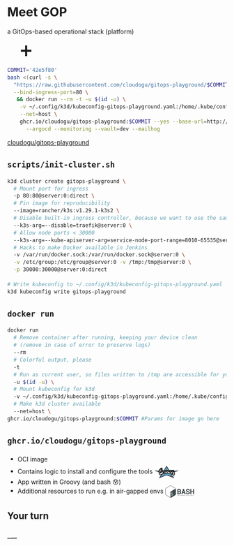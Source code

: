 # Meet GOP <!-- .element style="font-size: 200%" -->
<!-- .slide: style="font-size:70%"  -->

a GitOps-based operational stack (platform)

<span style="font-size: 250%">
<i class="fab fa-linux" style="color: #FFD133;"></i> 
<i class="fab fa-windows" style="color: #2279D1;"></i> 
<i class="fab fa-apple" style="color: black;"></i>
<span style="margin: 0 30px">➕</span>
<i class="fab fa-docker" style="color: #1D63ED;"></i></span>

```bash
COMMIT='42e5f80' 
bash <(curl -s \
  "https://raw.githubusercontent.com/cloudogu/gitops-playground/$COMMIT/scripts/init-cluster.sh") \
  --bind-ingress-port=80 \
   && docker run --rm -t -u $(id -u) \
    -v ~/.config/k3d/kubeconfig-gitops-playground.yaml:/home/.kube/config \
    --net=host \
    ghcr.io/cloudogu/gitops-playground:$COMMIT --yes --base-url=http://localhost --ingress-nginx \
      --argocd --monitoring --vault=dev --mailhog
```

<i class="fab fa-github"></i> [cloudogu/gitops-playground](https://github.com/cloudogu/gitops-playground)



<!-- .slide: data-background-image="images/gitops-playground-local.drawio.svg" data-background-size="contain" -->



<!-- .slide: data-background-image="images/gitops-playground-features.drawio.svg" data-background-size="contain" -->



<!-- .slide: style="font-size:80%"  -->
## `scripts/init-cluster.sh`

```bash
k3d cluster create gitops-playground \
  # Mount port for ingress
  -p 80:80@server:0:direct \
  # Pin image for reproducibility
  --image=rancher/k3s:v1.29.1-k3s2 \
  # Disable built-in ingress controller, because we want to use the same one locally and in prod
  --k3s-arg=--disable=traefik@server:0 \
  # Allow node ports < 30000
  --k3s-arg=--kube-apiserver-arg=service-node-port-range=8010-65535@server:0 \
  # Hacks to make Docker available in Jenkins
  -v /var/run/docker.sock:/var/run/docker.sock@server:0 \
  -v /etc/group:/etc/group@server:0 -v /tmp:/tmp@server:0 \
  -p 30000:30000@server:0:direct

# Write kubeconfig to ~/.config/k3d/kubeconfig-gitops-playground.yaml
k3d kubeconfig write gitops-playground
```



## `docker run`
```bash
docker run
  # Remove container after running, keeping your device clean 
  # (remove in case of error to preserve logs)
  --rm 
  # Colorful output, please
  -t
  # Run as current user, so files written to /tmp are accessible for you
  -u $(id -u) \
  # Mount kubeconfig for k3d
  -v ~/.config/k3d/kubeconfig-gitops-playground.yaml:/home/.kube/config \
  # Make k3d cluster available
  --net=host \
ghcr.io/cloudogu/gitops-playground:$COMMIT #Params for image go here
```



## `ghcr.io/cloudogu/gitops-playground`


* OCI image <img data-src="images/OCI-logo.svg" class="floatRight" style="height: 2em; vertical-align: middle;" />
* Contains logic to install and configure the tools <img src="images/Groovy-logo.svg" class="floatRight" style="height: 2em; vertical-align: middle;" />
* App written in Groovy (and bash 😰) 
* Additional resources to run e.g. in air-gapped envs <img src="images/Gnu-bash-logo.svg" class="floatRight" style="height: 2em; vertical-align: middle;" />



## Your turn
<!-- .slide: style="text-align: center;" -->

<div style="margin-top: 20px">
    <img style="border-radius: 5px;" width="40%" data-src="images/hacking-cat.webp"/>
    <div style="font-size: 10%"><a href="https://giphy.com/gifs/JIX9t2j0ZTN9S">🌐 giphy.com/gifs/JIX9t2j0ZTN9S</a></div>
